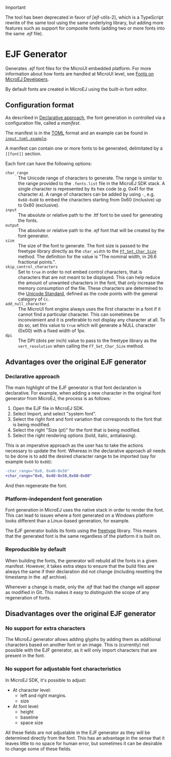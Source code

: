 > [!IMPORTANT]
> The tool has been deprecated in favor of [ejf-utils-2], which is a TypeScript rewrite of the same tool using the same underlying library, but adding more features such as support for composite fonts (adding two or more fonts into the same .ejf file).

# EJF Generator

Generates .ejf font files for the MicroUI embedded platform. For more information about how fonts are handled at MicroUI level, see [Fonts on MicroEJ Developers](https://docs.microej.com/en/latest/ApplicationDeveloperGuide/UI/MicroUI/fonts.html).

By default fonts are created in MicroEJ using the built-in font editor.

## Configuration format

As described in [Declarative approach](#declarative-approach), the font generation in controlled via a configuration file, called a _manifest_.

The manifest is in the [TOML](https://toml.io/en/) format and an example can be found in [`input.toml.example`](./input.toml.example).

A manifest can contain one or more fonts to be generated, delimitated by a `[[font]]` section.

Each font can have the following options:

<dl>
<dt><code>char_range</code></dt>
<dd>The Unicode range of characters to generate. The range is similar to the range provided to the <code>.fonts.list</code> file in the MicroEJ SDK stack. A single character is represented by its hex code (e.g. 0x41 for the character <code>A</code>). A range of characters can be added by using <code>-</code>, e.g. <code>0x60-0x80</code> to embed the characters starting from 0x60 (inclusive) up to 0x80 (exclusive).</dd>
<dt><code>input</code></dt>
<dd>The absolute or relative path to the .ttf font to be used for generating the fonts.</dd>
<dt><code>output</code></dt>
<dd>The absolute or relative path to the .ejf font that will be created by the font generator.</dd>
<dt><code>size</code></dt>
<dd>The size of the font to generate. The font size is passed to the freetype library directly as the <code>char_width</code> to the <a href="https://freetype.org/freetype2/docs/reference/ft2-sizing_and_scaling.html#ft_set_char_size"><code>FT_Set_Char_Size</code></a> method. The definition for the value is "The nominal width, in 26.6 fractional points.".</dd>
<dt><code>skip_control_characters</code></dt>
<dd>Set to <code>true</code> in order to not embed control characters, that is characters that are not meant to be displayed. This can help reduce the amount of unwanted characters in the font, that only increase the memory consumption of the file. These characters are determined to the <a href="https://www.unicode.org/versions/latest/">Unicode Standard</a>, defined as the code points with the general category of <code>Cc</code>.</dd>
<dt><code>add_null_character</code></dt>
<dd>The MicroUI font engine always uses the first character in a font if it cannot find a particular character. This can sometimes be inconvienient and it is preferable to not display any character at all. To do so, set this value to <code>true</code> which will generate a NULL character (0x00) with a fixed width of 1px.</dd>
<dt><code>dpi</code></dt>
<dd>The DPI (dots per inch) value to pass to the freetype library as the <code>vert_resolution</code> when calling the <code>FT_Set_Char_Size</code> method.</dd>
</dl>

## Advantages over the original EJF generator

### Declarative approach

The main highlight of the EJF generator is that font declaration is declarative. For example, when adding a new character in the original font generator from MicroEJ, the process is as follows:

1. Open the EJF file in MicroEJ SDK.
2. Select Import, and select "system font".
3. Select the right font and font variation that corresponds to the font that is being modified.
4. Select the right "Size (pt)" for the font that is being modified.
5. Select the right rendering options (bold, italic, antialiasing).

This is an imperative approach as the user has to take the actions necessary to update the font. Whereas in the declarative approach all needs to be done is to add the desired character range to be imported (say for example `0x60` to `0x80`):

```diff
-char_range="0x0, 0x40-0x50"
+char_range="0x0, 0x40-0x50,0x60-0x80"
```

And then regenerate the font.

### Platform-independent font generation

Font generation in MicroEJ uses the native stack in order to render the font. This can lead to issues where a font generated on a Windows platform looks different than a Linux-based generation, for example.

The EJF generator builds its fonts using the [freetype](http://freetype.org/) library. This means that the generated font is the same regardless of the platform it is built on. 

### Reproducible by default

When building the fonts, the generator will rebuild all the fonts in a given manifest. However, it takes extra steps to ensure that the build files are always the same if their declaration did not change (including resetting the timestamp in the .ejf archive).

Whenever a change is made, only the .ejf that had the change will appear as modified in Git. This makes it easy to distinguish the scope of any regeneration of fonts.

## Disadvantages over the original EJF generator

### No support for extra characters

The MicroEJ generator allows adding glyphs by adding them as additional characters based on another font or an image. This is (currently) not possible with the EJF generator, as it will only import characters that are present in the font.

### No support for adjustable font characteristics

In MicroEJ SDK, it's possible to adjust:

* At character level:
  * left and right margins.
  * size
* At font level:
  * height
  * baseline
  * space size

All these fields are not adjustable in the EJF generator as they will be determined directly from the font. This has an advantage in the sense that it leaves little to no space for human error, but sometimes it can be desirable to change some of these fields. 
